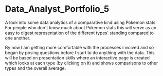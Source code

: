 # Data_Analyst_Portfolio_5
A look into some data analytics of a comparative kind using Pokemon stats. For people who don't know much about Pokemon stats this will serve as an easy to digest representation of the different types' standing
compared to one another.

By now I am getting more comfortable with the processes involved and so began by posing questions before I start to do anything with the data.
This will be based on presentation skills where an interactive page is created which looks at each type (by clicking on it) and shows comparisons to other types and the overall average.






